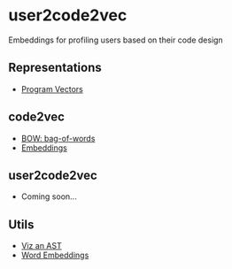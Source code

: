 # user2code2vec

Embeddings for profiling users based on their code design

## Representations
* [Program Vectors][vectors]

## code2vec
* [BOW: bag-of-words][bow]
* [Embeddings][emb]

## user2code2vec
* Coming soon...

## Utils
* [Viz an AST][viz]
* [Word Embeddings][example]

[vectors]: ./Program%20Vectors.ipynb
[bow]: ./code2vec%20BOW.ipynb
[emb]: ./code2vec%20Embeddings.ipynb
[viz]: ./Visualize%20an%20AST.ipynb
[example]: ./Word%20Embeddings%20Example.ipynb